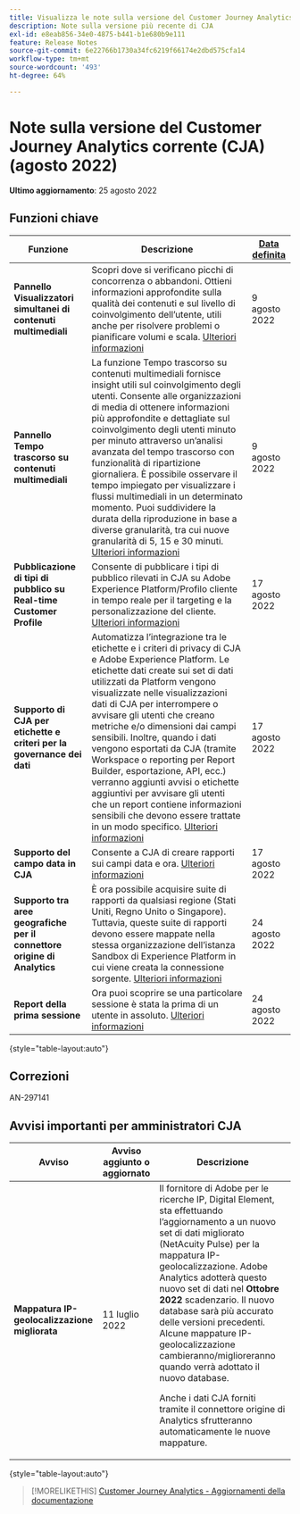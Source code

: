 ```yaml
---
title: Visualizza le note sulla versione del Customer Journey Analytics corrente
description: Note sulla versione più recente di CJA
exl-id: e8eab856-34e0-4875-b441-b1e680b9e111
feature: Release Notes
source-git-commit: 6e22766b1730a34fc6219f66174e2dbd575cfa14
workflow-type: tm+mt
source-wordcount: '493'
ht-degree: 64%

---
```


# Note sulla versione del Customer Journey Analytics corrente (CJA) (agosto 2022)

**Ultimo aggiornamento**: 25 agosto 2022

## Funzioni chiave

| Funzione | Descrizione | [Data definita](/help/release-notes/releases.md) |
| ----------- | ---------- | ----- |
| **Pannello Visualizzatori simultanei di contenuti multimediali** | Scopri dove si verificano picchi di concorrenza o abbandoni. Ottieni informazioni approfondite sulla qualità dei contenuti e sul livello di coinvolgimento dell’utente, utili anche per risolvere problemi o pianificare volumi e scala. [Ulteriori informazioni](https://experienceleague.adobe.com/docs/analytics-platform/using/cja-workspace/panels/media-concurrent-viewers.html?lang=it) | 9 agosto 2022 |
| **Pannello Tempo trascorso su contenuti multimediali** | La funzione Tempo trascorso su contenuti multimediali fornisce insight utili sul coinvolgimento degli utenti. Consente alle organizzazioni di media di ottenere informazioni più approfondite e dettagliate sul coinvolgimento degli utenti minuto per minuto attraverso un’analisi avanzata del tempo trascorso con funzionalità di ripartizione giornaliera. È possibile osservare il tempo impiegato per visualizzare i flussi multimediali in un determinato momento. Puoi suddividere la durata della riproduzione in base a diverse granularità, tra cui nuove granularità di 5, 15 e 30 minuti.  [Ulteriori informazioni](https://experienceleague.adobe.com/docs/analytics-platform/using/cja-workspace/panels/media-playback-timespent/media-playback-time-spent.html?lang=it) | 9 agosto 2022 |
| **Pubblicazione di tipi di pubblico su Real-time Customer Profile** | Consente di pubblicare i tipi di pubblico rilevati in CJA su Adobe Experience Platform/Profilo cliente in tempo reale per il targeting e la personalizzazione del cliente. [Ulteriori informazioni](https://experienceleague.adobe.com/docs/analytics-platform/using/cja-components/audiences/audiences-overview.html?lang=it) | 17 agosto 2022 |
| **Supporto di CJA per etichette e criteri per la governance dei dati** | Automatizza l’integrazione tra le etichette e i criteri di privacy di CJA e Adobe Experience Platform. Le etichette dati create sui set di dati utilizzati da Platform vengono visualizzate nelle visualizzazioni dati di CJA per interrompere o avvisare gli utenti che creano metriche e/o dimensioni dai campi sensibili. Inoltre, quando i dati vengono esportati da CJA (tramite Workspace o reporting per Report Builder, esportazione, API, ecc.) verranno aggiunti avvisi o etichette aggiuntivi per avvisare gli utenti che un report contiene informazioni sensibili che devono essere trattate in un modo specifico. [Ulteriori informazioni](/help/data-views/data-governance.md) | 17 agosto 2022 |
| **Supporto del campo data in CJA** | Consente a CJA di creare rapporti sui campi data e ora. [Ulteriori informazioni](/help/data-views/data-views-usecases.md#date) | 17 agosto 2022 |
| **Supporto tra aree geografiche per il connettore origine di Analytics** | È ora possibile acquisire suite di rapporti da qualsiasi regione (Stati Uniti, Regno Unito o Singapore). Tuttavia, queste suite di rapporti devono essere mappate nella stessa organizzazione dell’istanza Sandbox di Experience Platform in cui viene creata la connessione sorgente. [Ulteriori informazioni](https://experienceleague.adobe.com/docs/experience-platform/sources/ui-tutorials/create/adobe-applications/analytics.html?lang=it) | 24 agosto 2022 |
| **Report della prima sessione** | Ora puoi scoprire se una particolare sessione è stata la prima di un utente in assoluto. [Ulteriori informazioni](https://experienceleague.adobe.com/docs/analytics-platform/using/cja-dataviews/data-views-usecases.html?lang=it#new-repeat) | 24 agosto 2022 |

{style=&quot;table-layout:auto&quot;}

## Correzioni

AN-297141

## Avvisi importanti per amministratori CJA

| Avviso | Avviso aggiunto o aggiornato | Descrizione |
| --- | --- | --- |
| **Mappatura IP-geolocalizzazione migliorata** | 11 luglio 2022 | Il fornitore di Adobe per le ricerche IP, Digital Element, sta effettuando l’aggiornamento a un nuovo set di dati migliorato (NetAcuity Pulse) per la mappatura IP-geolocalizzazione. Adobe Analytics adotterà questo nuovo set di dati nel **Ottobre 2022** scadenzario. Il nuovo database sarà più accurato delle versioni precedenti. Alcune mappature IP-geolocalizzazione cambieranno/miglioreranno quando verrà adottato il nuovo database.<p> Anche i dati CJA forniti tramite il connettore origine di Analytics sfrutteranno automaticamente le nuove mappature. |

{style=&quot;table-layout:auto&quot;}

>[!MORELIKETHIS]
>[Customer Journey Analytics - Aggiornamenti della documentazione](/help/release-notes/doc-changes.md)
